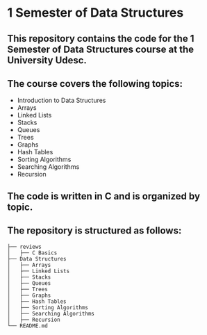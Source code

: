 # 1 Semester of Data Structures

## This repository contains the code for the 1 Semester of Data Structures course at the University Udesc.

## The course covers the following topics:
- Introduction to Data Structures
- Arrays
- Linked Lists
- Stacks
- Queues    
- Trees
- Graphs
- Hash Tables
- Sorting Algorithms
- Searching Algorithms
- Recursion

## The code is written in C and is organized by topic.

## The repository is structured as follows:
```
├── reviews
│   ├── C Basics
├── Data Structures
│   ├── Arrays
│   ├── Linked Lists
│   ├── Stacks
│   ├── Queues
│   ├── Trees
│   ├── Graphs
│   ├── Hash Tables
│   ├── Sorting Algorithms
│   ├── Searching Algorithms    
│   ├── Recursion
└── README.md
```